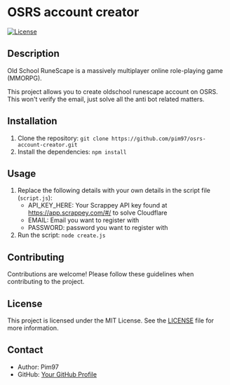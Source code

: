# OSRS account creator

[![License](https://img.shields.io/badge/license-MIT-blue.svg)](LICENSE)

## Description

Old School RuneScape is a massively multiplayer online role-playing game (MMORPG).

This project allows you to create oldschool runescape account on OSRS. This won't verify the email, just solve all the anti bot related matters.

## Installation

1. Clone the repository: `git clone https://github.com/pim97/osrs-account-creator.git`
2. Install the dependencies: `npm install`

## Usage

1. Replace the following details with your own details in the script file (`script.js`):
   - API_KEY_HERE: Your Scrappey API key found at https://app.scrappey.com/#/ to solve Cloudflare
   - EMAIL: Email you want to register with
   - PASSWORD: password you want to register with
2. Run the script: `node create.js`

## Contributing

Contributions are welcome! Please follow these guidelines when contributing to the project.

## License

This project is licensed under the MIT License. See the [LICENSE](LICENSE) file for more information.

## Contact

- Author: Pim97
- GitHub: [Your GitHub Profile](https://github.com/pim97/)
